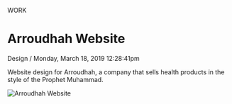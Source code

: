 <p class="type">WORK</p>

# Arroudhah Website

<p class="meta">Design  /  Monday, March 18, 2019 12:28:41pm</p>

Website design for Arroudhah, a company that sells health products in the style of the Prophet Muhammad.

![Arroudhah Website](https://farooq-agent.web.app/assets/images/works/large/LqsoQHxf_work_image.jpg)
